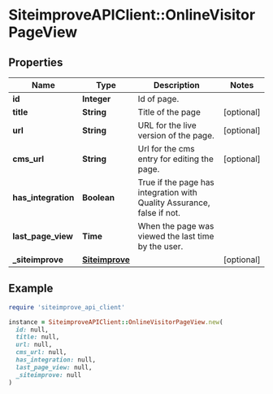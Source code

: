 # SiteimproveAPIClient::OnlineVisitorPageView

## Properties

| Name | Type | Description | Notes |
| ---- | ---- | ----------- | ----- |
| **id** | **Integer** | Id of page. |  |
| **title** | **String** | Title of the page | [optional] |
| **url** | **String** | URL for the live version of the page. | [optional] |
| **cms_url** | **String** | Url for the cms entry for editing the page. | [optional] |
| **has_integration** | **Boolean** | True if the page has integration with Quality Assurance, false if not. |  |
| **last_page_view** | **Time** | When the page was viewed the last time by the user. |  |
| **_siteimprove** | [**Siteimprove**](Siteimprove.md) |  | [optional] |

## Example

```ruby
require 'siteimprove_api_client'

instance = SiteimproveAPIClient::OnlineVisitorPageView.new(
  id: null,
  title: null,
  url: null,
  cms_url: null,
  has_integration: null,
  last_page_view: null,
  _siteimprove: null
)
```


